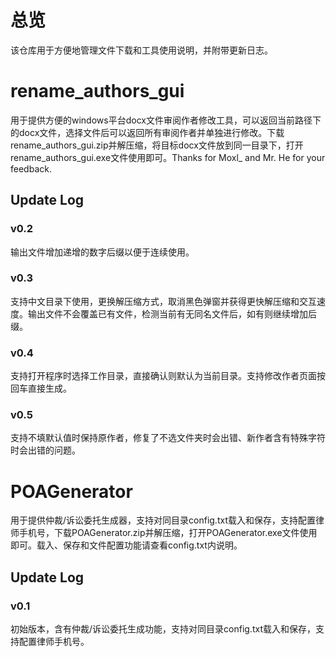# 总览
该仓库用于方便地管理文件下载和工具使用说明，并附带更新日志。

# rename_authors_gui
用于提供方便的windows平台docx文件审阅作者修改工具，可以返回当前路径下的docx文件，选择文件后可以返回所有审阅作者并单独进行修改。下载rename_authors_gui.zip并解压缩，将目标docx文件放到同一目录下，打开rename_authors_gui.exe文件使用即可。Thanks for Moxl_ and Mr. He for your feedback.

## Update Log
### v0.2
输出文件增加递增的数字后缀以便于连续使用。
### v0.3
支持中文目录下使用，更换解压缩方式，取消黑色弹窗并获得更快解压缩和交互速度。输出文件不会覆盖已有文件，检测当前有无同名文件后，如有则继续增加后缀。
### v0.4
支持打开程序时选择工作目录，直接确认则默认为当前目录。支持修改作者页面按回车直接生成。
### v0.5
支持不填默认值时保持原作者，修复了不选文件夹时会出错、新作者含有特殊字符时会出错的问题。

# POAGenerator
用于提供仲裁/诉讼委托生成器，支持对同目录config.txt载入和保存，支持配置律师手机号，下载POAGenerator.zip并解压缩，打开POAGenerator.exe文件使用即可。载入、保存和文件配置功能请查看config.txt内说明。

## Update Log
### v0.1
初始版本，含有仲裁/诉讼委托生成功能，支持对同目录config.txt载入和保存，支持配置律师手机号。
